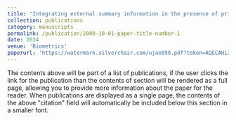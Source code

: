 ```yaml
---
title: "Integrating external summary information in the presence of prior probability shift: an application to assessing essential hypertension"
collection: publications
category: manuscripts
permalink: /publication/2009-10-01-paper-title-number-1
date: 2024
venue: 'Biometrics'
paperurl: 'https://watermark.silverchair.com/ujae090.pdf?token=AQECAHi208BE49Ooan9kkhW_Ercy7Dm3ZL_9Cf3qfKAc485ysgAAA4swggOHBgkqhkiG9w0BBwagggN4MIIDdAIBADCCA20GCSqGSIb3DQEHATAeBglghkgBZQMEAS4wEQQMNNnbas2CESTUzOYWAgEQgIIDPvKqksavP4NTQnpW0nwXiIneMireSzoELrk4hYKpRYgVDcTRP0PfvoPEWeIhnQV69SdnXU4Psqw5j8QTcDJe9CfOj84n9Z_R4gwgVkdAVQUZnyWVE8VR9FpiltCKjALwKLTfZaorFCTr_W2yJVdTeHhhXuc45V-E4ljxcr3W6ThxxIhlcgSJx1gsYi8fTvKEZE45X5Pn7zBtNd_3iX08dLuHdvBbzp4zIbXF9VLKxZTWBbO_SY2SNS3SmysN4D7ZrgM1n2hkW2BBd_JXOHg6zlwbIPAKKCUYbU6I4SjhtCoNfWbw_ttblSERUMJ2x4nK2fxMVNwslxKx4GFpdNfQPF_8Z9HhxQjbonYNpx6DABvAI55dYFnSlPn_cxmjUP6gpOna2My2eQEaRyrFsCg3XObM5hfDhg4nC8ergEUjb_zaxCdP7zryk8Eh2PPPpqQPuOK5e8et67UewqUnvu2lKXM2Y_tushCKo9xhWpZeVQP25rfFV7Mu86BFiUclrI-YY736EO_38-BLaxzDKa9oKieOpzlvZaa1w0hX6pIyi0l4SFZGGh5Y_Zkl19Bpgw4KuoOGc-bdW1hX2DvYU8hPZgsfm8oSw08NRRWrJcc130Yq8BIzKWdyqmC0c2bSYv82DhhSReC570k-cA6ZFY0YMk06yhY-XE5R7xhoAktMZUrMK70vHtzY1XLoY4G_BLLCSum-495-Twt0h2NmWsCSB5ZrxNhxRvbqZeFr7ZIzD_vvkYW1tU9bteaV5HCj8JVu4KNF8S5DCw0ikkcwcvP5QmOtRbCPoGw4ImB9T22sWqSEWo06uYRAX3BGlzn6D94uUBHGIfLBgjZOkDXUmLG8H8gZGy1RqkLY4-iL4StFEZW0B79zvev-ctecvCDRnFzNTyN9fP5I9XpIHq4zQQR585P3No-HFG3XgIOWfSmNbBlWDps56qDBU_JxqqUM8DRUXXW2CMfK2zyi0aoTgW011UetHfRV1Nny8tr1N0CngjpK2hSeLArfvZ233kS3YUeNeb1WhxtS5neE7YFJAtF3U3fZGGxJJe59TOQY1vA59fxsE8zQKZln_nfWCVoFVHQnjRDa5i4gfTUrAbjQx4jp'
---
```

The contents above will be part of a list of publications, if the user clicks the link for the publication than the contents of section will be rendered as a full page, allowing you to provide more information about the paper for the reader. When publications are displayed as a single page, the contents of the above "citation" field will automatically be included below this section in a smaller font.
